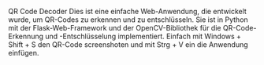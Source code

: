 QR Code Decoder
Dies ist eine einfache Web-Anwendung, die entwickelt wurde, um QR-Codes zu erkennen und zu entschlüsseln. 
Sie ist in Python mit der Flask-Web-Framework und der OpenCV-Bibliothek für die QR-Code-Erkennung und -Entschlüsselung implementiert.
Einfach mit Windows + Shift + S den QR-Code screenshoten und mit Strg + V ein die Anwendung einfügen.
